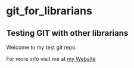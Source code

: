 # git_for_librarians

## Testing GIT with other librarians

Welcome to my test git repo.

For more info visit me at [my Website](http:www.denemcdonald.com)

